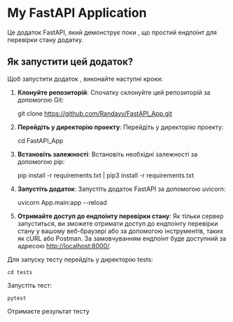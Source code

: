 # My FastAPI Application

Це додаток FastAPI, який демонструє поки , що простий ендпоінт для перевірки стану додатку.

## Як запустити цей додаток?

Щоб запустити додаток , виконайте наступні кроки:

1. **Клонуйте репозиторій**: Спочатку склонуйте цей репозиторій за допомогою Git:

    
    git clone https://github.com/Randayy/FastAPI_App.git
   

2. **Перейдіть у директорію проекту**: Перейдіть у директорію проекту:

    
    cd FastAPI_App
    

3. **Встановіть залежності**: Встановіть необхідні залежності за допомогою pip:

    
    pip install -r requirements.txt | pip3 install -r requirements.txt
    

4. **Запустіть додаток**: Запустіть додаток FastAPI за допомогою uvicorn:

    
    uvicorn App.main:app --reload
    

5. **Отримайте доступ до ендпоінту перевірки стану**: Як тільки сервер запуститься, ви зможете отримати доступ до ендпоінту перевірки стану у вашому веб-браузері або за допомогою інструментів, таких як cURL або Postman. За замовчуванням ендпоінт буде доступний за адресою [http://localhost:8000/](http://localhost:8000/).

Для запуску тесту перейдіть у директорію tests:

    cd tests

Запустіть тест:

    pytest

Отримаєте результат тесту
